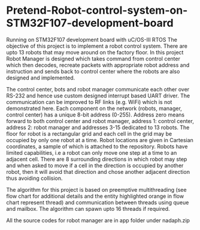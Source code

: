 # Pretend-Robot-control-system-on-STM32F107-development-board
Running on STM32F107 development board with uC/OS-III RTOS 
The objective of this project is to implement a robot control system. There are upto 13 robots that may move around on the factory floor. In this project Robot Manager is designed which takes command from control center which then decodes, recreate packets with appropriate robot address and instruction and sends back to control center where the robots are also designed and implemented. 

The control center, bots and robot manager communicate each other over RS-232 and hence use custom designed interrupt based UART driver. The communication can be improved to RF links (e.g. WiFi) which is not demonstrated here. Each component on the network (robots, manager, control center) has a unique 8-bit address (0-255). Address zero means forward to both control center and robot manager, address 1: control center, address 2: robot manager and addresses 3-15 dedicated to 13 robots. The floor for robot is a rectangular grid and each cell in the grid may be occupied by only one robot at a time. Robot locations are given in Cartesian coordinates, a sample of which is attached to the repository. Robots have limited capabilities, i.e a robot can only move one step at a time to an adjacent cell. There are 8 surrounding directions in which robot may step and when asked to move if a cell in the direction is occupied by another robot, then it will avoid that direction and chose another adjacent direction thus avoiding collision.

The algorithm for this project is based on preemptive multithreading (see flow chart for additional details and the entity highlighted orange in flow chart represent thread) and communication between threads using queue and mailbox. The algorithm can spawn upto 16 threads if required.

All the source codes for robot manager are in app folder under nadaph.zip
